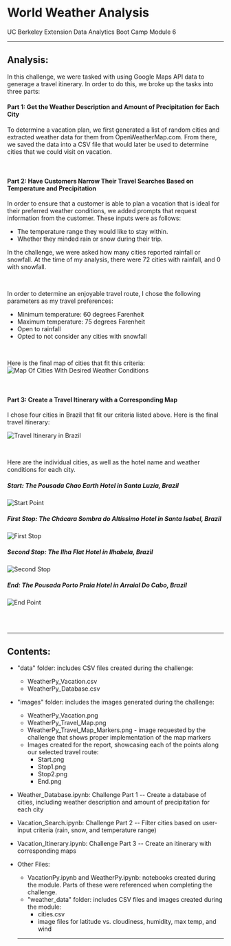 # World Weather Analysis
UC Berkeley Extension Data Analytics Boot Camp Module 6

---
## Analysis:

In this challenge, we were tasked with using Google Maps API data to generage a travel itinerary. In order to do this, we broke up the tasks into three parts:

#### Part 1: Get the Weather Description and Amount of Precipitation for Each City

To determine a vacation plan, we first generated a list of random cities and extracted weather data for them from OpenWeatherMap.com. From there, we saved the data into a CSV file that would later be used to determine cities that we could visit on vacation.

<br />

#### Part 2: Have Customers Narrow Their Travel Searches Based on Temperature and Precipitation

In order to ensure that a customer is able to plan a vacation that is ideal for their preferred weather conditions, we added prompts that request information from the customer. These inputs were as follows:
   - The temperature range they would like to stay within.
   - Whether they minded rain or snow during their trip.

In the challenge, we were asked how many cities reported rainfall or snowfall. At the time of my analysis, there were 72 cities with rainfall, and 0 with snowfall. 

<br />

In order to determine an enjoyable travel route, I chose the following parameters as my travel preferences:
- Minimum temperature: 60 degrees Farenheit
- Maximum temperature: 75 degrees Farenheit
- Open to rainfall
- Opted to not consider any cities with snowfall

<br />

Here is the final map of cities that fit this criteria:
![Map Of Cities With Desired Weather Conditions](images/WeatherPy_Vacation_Map.png)

<br />

#### Part 3: Create a Travel Itinerary with a Corresponding Map

I chose four cities in Brazil that fit our criteria listed above. Here is the final travel itinerary:

![Travel Itinerary in Brazil](images/WeatherPy_Travel_Map.png)

<br />

Here are the individual cities, as well as the hotel name and weather conditions for each city.

##### Start: The Pousada Chao Earth Hotel in Santa Luzia, Brazil

![Start Point](images/Start.png)

##### First Stop: The Chácara Sombra do Altíssimo Hotel in Santa Isabel, Brazil

![First Stop](images/Stop1.png)

##### Second Stop: The Ilha Flat Hotel in Ilhabela, Brazil

![Second Stop](images/Stop2.png)

##### End: The Pousada Porto Praia Hotel in Arraial Do Cabo, Brazil

![End Point](images/End.png)

<br />
<br />

---
## Contents:
- "data" folder: includes CSV files created during the challenge:
   - WeatherPy_Vacation.csv
   - WeatherPy_Database.csv
   
- "images" folder: includes the images generated during the challenge:
   - WeatherPy_Vacation.png
   - WeatherPy_Travel_Map.png
   - WeatherPy_Travel_Map_Markers.png - image requested by the challenge that shows proper implementation of the map markers
   - Images created for the report, showcasing each of the points along our selected travel route:
      - Start.png
      - Stop1.png
      - Stop2.png
      - End.png
   
- Weather_Database.ipynb: Challenge Part 1 -- Create a database of cities, including weather description and amount of precipitation for each city

- Vacation_Search.ipynb: Challenge Part 2 -- Filter cities based on user-input criteria (rain, snow, and temperature range)

- Vacation_Itinerary.ipynb: Challenge Part 3 -- Create an itinerary with corresponding maps

- Other Files:
  - VacationPy.ipynb and WeatherPy.ipynb: notebooks created during the module. Parts of these were referenced when completing the challenge.
  - "weather_data" folder: includes CSV files and images created during the module:
    - cities.csv
    - image files for latitude vs. cloudiness, humidity, max temp, and wind
  ---
